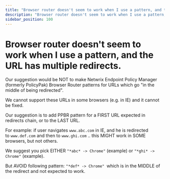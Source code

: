 ```yaml
---
title: "Browser router doesn't seem to work when I use a pattern, and the URL has multiple redirects."
description: "Browser router doesn't seem to work when I use a pattern, and the URL has multiple redirects."
sidebar_position: 100
---
```


# Browser router doesn't seem to work when I use a pattern, and the URL has multiple redirects.

Our suggestion would be NOT to make Netwrix Endpoint Policy Manager (formerly PolicyPak) Browser
Router patterns for URLs which go "in the middle of being redirected".

We cannot support these URLs in some browsers (e.g. in IE) and it cannot be fixed.

Our suggestion is to add PPBR pattern for a FIRST URL expected in redirects chain, or to the LAST
URL.

For example: if user navigates `www.abc.com` in IE, and he is redirected to `www.def.com` and then
to `www.ghi.com` .. this MIGHT work in SOME browsers, but not others.

We suggest you pick EITHER `"*abc* -> Chrome"` (example) or `"*ghi* -> Chrome"` (example).

But AVOID following pattern: `"*def* -> Chrome" `which is in the MIDDLE of the redirect and not
expected to work.
